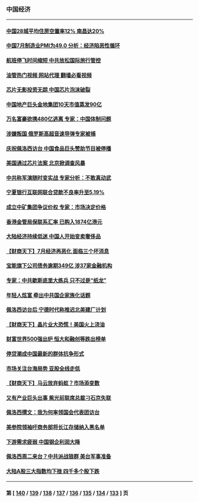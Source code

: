 ### 中国经济
---
#### [中国28城平均住房空置率12% 南昌达20%](../../pages/ncid283/n13797666.md?08081645) 
#### [中国7月制造业PMI为49.0 分析：经济陷恶性循环](../../pages/ncid283/n13797619.md?08081645) 
#### [航班停飞时间缩短 中共放松国际旅行管控](../../pages/ncid283/n13797400.md?08081645) 
#### [油管热门视频 网站代理 翻墙必看视频](http://209.222.30.114:81/youtube.html?08081645)
#### [芯片无影投资无踪 中国芯片泡沫破裂](../../pages/ncid283/n13797222.md?08081645) 
#### [中国地产巨头金地集团10天市值蒸发90亿](../../pages/ncid283/n13797196.md?08081645) 
#### [万名富豪欲携480亿逃离 专家：中国体制问题](../../pages/ncid283/n13797173.md?08081645) 
#### [涉嫌叛国 俄罗斯高超音速导弹专家被捕](../../pages/ncid283/n13797040.md?08081645) 
#### [庆祝佩洛西访台 中国食品巨头赞助节目被停播](../../pages/ncid283/n13796995.md?08081645) 
#### [美国通过芯片法案 北京掀调查风暴](../../pages/ncid283/n13796506.md?08081645) 
#### [中共称军演随时变实战 专家分析：不敢真动武](../../pages/ncid283/n13796365.md?08081645) 
#### [宁夏银行互联网联合贷款不良率升至5.19%](../../pages/ncid283/n13796222.md?08081645) 
#### [成立中矿集团争议价权 专家：市场决定价格](../../pages/ncid283/n13796143.md?08081645) 
#### [香港金管局保联系汇率 已购入1874亿港元](../../pages/ncid283/n13796058.md?08081645) 
#### [大陆经济持续低迷 中国人开始变卖奢侈品](../../pages/ncid283/n13796101.md?08081645) 
#### [【财商天下】7月经济再恶化 面临三个坏消息](../../pages/ncid283/n13795821.md?08081645) 
#### [宝能旗下公司债务逾期349亿 涉37家金融机构](../../pages/ncid283/n13795789.md?08081645) 
#### [专家：中共歇斯底里大练兵 只不过是“纸龙”](../../pages/ncid283/n13795695.md?08081645) 
#### [年轻人炫富 牵出中共国企家族化话题](../../pages/ncid283/n13795235.md?08081645) 
#### [佩洛西访台后 宁德时代称推迟北美建厂计划](../../pages/ncid283/n13794698.md?08081645) 
#### [【财商天下】晶片业大恐慌！美国火上浇油](../../pages/ncid283/n13794888.md?08081645) 
#### [财富世界500强出炉 恒大和融创等跌出榜单](../../pages/ncid283/n13794673.md?08081645) 
#### [停贷潮成中国最新的群体抗争形式](../../pages/ncid283/n13794634.md?08081645) 
#### [市场关注台海局势 亚股全线走低](../../pages/ncid283/n13794444.md?08081645) 
#### [【财商天下】马云放弃蚂蚁？市场添变数](../../pages/ncid283/n13794043.md?08081645) 
#### [又有产业巨头出事 紫光前联席总裁刁石京失联](../../pages/ncid283/n13794049.md?08081645) 
#### [佩洛西撰文：我为何率领国会代表团访台](../../pages/ncid283/n13794094.md?08081645) 
#### [美参院领袖吁商务部将长江存储纳入黑名单](../../pages/ncid283/n13793994.md?08081645) 
#### [下游需求疲弱 中国钢企利润大降](../../pages/ncid283/n13793953.md?08081645) 
#### [佩洛西周二来台？中共派战狼群 美台军事准备](../../pages/ncid283/n13793887.md?08081645) 
#### [大陆A股三大指数均下挫 四千多个股下跌](../../pages/ncid283/n13793786.md?08081645) 

---
#### 第 [ [140](./140.md?08081645) / [139](./139.md?08081645) / [138](./138.md?08081645) / [137](./137.md?08081645) / [136](./136.md?08081645) / [135](./135.md?08081645) / [134](./134.md?08081645) / [133](./133.md?08081645) ] 页
